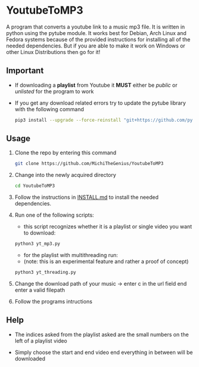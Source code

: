 # YoutubeToMP3

A program that converts a youtube link to a music mp3 file. It is written in python using the pytube module. It works best for Debian, Arch Linux and Fedora systems because of the provided instructions for installing all of the needed dependencies. But if you are able to make it work on Windows or other Linux Distributions then go for it!

## Important
- If downloading a **playlist** from Youtube it **MUST** either be *public* or *unlisted* for the program to work
- If you get any download related errors try to update the pytube library with the following command

	```sh
	pip3 install --upgrade --force-reinstall "git+https://github.com/pytube/pytube.git"
	```

## Usage
1. Clone the repo by entering this command

	```sh
	git clone https://github.com/MichiTheGenius/YoutubeToMP3
	```

2. Change into the newly acquired directory
	

	```sh
	cd YoutubeToMP3
	```

3. Follow the instructions in [INSTALL.md](./INSTALL.md) to install the needed dependencies.

4. Run one of the following scripts: 
	- this script recognizes whether it is a playlist or single video you want to download:
	```sh
	python3 yt_mp3.py
	```

	- for the playlist with multithreading run:
	- (note: this is an experimental feature and rather a proof of concept)
	```sh
	python3 yt_threading.py
	```

   
5. Change the download path of your music -> enter c in the url field end enter a valid filepath

6. Follow the programs intructions

## Help
- The indices asked from the playlist asked are the small numbers on the left of a playlist video

- Simply choose the start and end video end everything in between will be downloaded
